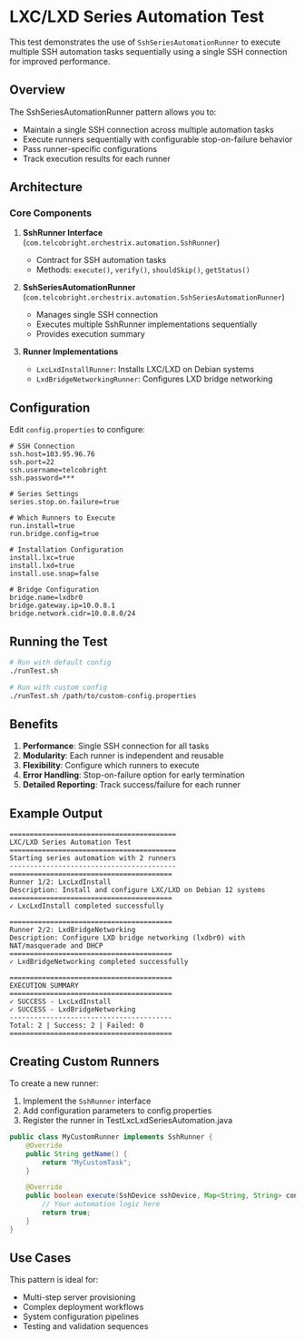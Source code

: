 # LXC/LXD Series Automation Test

This test demonstrates the use of `SshSeriesAutomationRunner` to execute multiple SSH automation tasks sequentially using a single SSH connection for improved performance.

## Overview

The SshSeriesAutomationRunner pattern allows you to:
- Maintain a single SSH connection across multiple automation tasks
- Execute runners sequentially with configurable stop-on-failure behavior
- Pass runner-specific configurations
- Track execution results for each runner

## Architecture

### Core Components

1. **SshRunner Interface** (`com.telcobright.orchestrix.automation.SshRunner`)
   - Contract for SSH automation tasks
   - Methods: `execute()`, `verify()`, `shouldSkip()`, `getStatus()`

2. **SshSeriesAutomationRunner** (`com.telcobright.orchestrix.automation.SshSeriesAutomationRunner`)
   - Manages single SSH connection
   - Executes multiple SshRunner implementations sequentially
   - Provides execution summary

3. **Runner Implementations**
   - `LxcLxdInstallRunner`: Installs LXC/LXD on Debian systems
   - `LxdBridgeNetworkingRunner`: Configures LXD bridge networking

## Configuration

Edit `config.properties` to configure:

```properties
# SSH Connection
ssh.host=103.95.96.76
ssh.port=22
ssh.username=telcobright
ssh.password=***

# Series Settings
series.stop.on.failure=true

# Which Runners to Execute
run.install=true
run.bridge.config=true

# Installation Configuration
install.lxc=true
install.lxd=true
install.use.snap=false

# Bridge Configuration
bridge.name=lxdbr0
bridge.gateway.ip=10.0.8.1
bridge.network.cidr=10.0.8.0/24
```

## Running the Test

```bash
# Run with default config
./runTest.sh

# Run with custom config
./runTest.sh /path/to/custom-config.properties
```

## Benefits

1. **Performance**: Single SSH connection for all tasks
2. **Modularity**: Each runner is independent and reusable
3. **Flexibility**: Configure which runners to execute
4. **Error Handling**: Stop-on-failure option for early termination
5. **Detailed Reporting**: Track success/failure for each runner

## Example Output

```
=========================================
LXC/LXD Series Automation Test
=========================================
Starting series automation with 2 runners
-----------------------------------------
========================================
Runner 1/2: LxcLxdInstall
Description: Install and configure LXC/LXD on Debian 12 systems
========================================
✓ LxcLxdInstall completed successfully

========================================
Runner 2/2: LxdBridgeNetworking
Description: Configure LXD bridge networking (lxdbr0) with NAT/masquerade and DHCP
========================================
✓ LxdBridgeNetworking completed successfully

========================================
EXECUTION SUMMARY
========================================
✓ SUCCESS - LxcLxdInstall
✓ SUCCESS - LxdBridgeNetworking
----------------------------------------
Total: 2 | Success: 2 | Failed: 0
========================================
```

## Creating Custom Runners

To create a new runner:

1. Implement the `SshRunner` interface
2. Add configuration parameters to config.properties
3. Register the runner in TestLxcLxdSeriesAutomation.java

```java
public class MyCustomRunner implements SshRunner {
    @Override
    public String getName() {
        return "MyCustomTask";
    }

    @Override
    public boolean execute(SshDevice sshDevice, Map<String, String> config) {
        // Your automation logic here
        return true;
    }
}
```

## Use Cases

This pattern is ideal for:
- Multi-step server provisioning
- Complex deployment workflows
- System configuration pipelines
- Testing and validation sequences